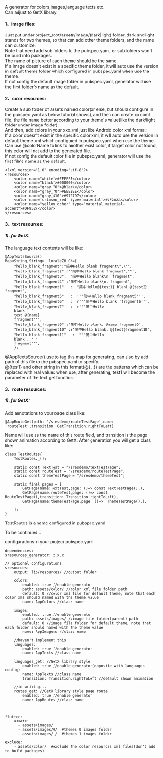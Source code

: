 A generator for colors,images,language texts etc.<br>
Can adjust to GetX library.<br>

#### 1、image files:
Just put under project_root/assets/image/(dark|light) folder, dark and light stands for two themes, so that can add other theme folders, and the name can customize.<br>
Note that need add sub folders to the pubspec.yaml, or sub folders won't be build into packages.<br>
The name of picture of each theme should be the same.<br>
If a image doesn't exist in a specific theme folder, it will auto use the version in default theme folder which configured in pubspec.yaml when use the theme.<br>
If not config the default image folder in pubspec.yaml, generator will use the first folder's name as the default.<br>

#### 2、color resources:
Create a sub folder of assets named color(or else, but should configure in the pubspec.yaml as below tutorial shows), and then can create xxx.xml file, the file name better according to your theme's value(like the dark/light folder under image folder).<br>
And then, add colors in your xxx.xml just like Android color xml format:<br>
If a color doesn't exist in the specific color xml, it will auto use the version in default theme xml which configured in pubspec.yaml when use the theme.<br>
Can use @colorName to link to another exist color, if target color not found, this color will not add to the generated file.<br>
If not config the default color file in pubspec.yaml, generator will use the first file's name as the default.<br>

    <?xml version="1.0" encoding="utf-8"?>
    <resources>
        <color name="white">#FFFFFF</color>
        <color name="black">#000000</color>
        <color name="gray_70">@black</color>
        <color name="gray_70">#EEEEEE</color>
        <color name="gray_410">#979797</color>
        <color name="crimson_red" type="material">#CF2A2A</color>
        <color name="yellow_ocher" type="material material-accent">#DF9527</color>
    </resources>


#### 3、text resources:
##### 1). for GetX:
The language text contents will be like:<br>

    @AppTextsSource()
    Map<String,String>  localeZH_CN={
        "hello_blank_fragment":"简中Hello blank fragment\",\"",
        "hello_blank_fragment2":r'"简中Hello blank fragment",""',
        "hello_blank_fragment3":  "简中Hello blank\n, fragment",
        "hello_blank_fragment4" :'简中Hello blank\n, fragment',
        "hello_blank_fragment1"   :  "简中Hello@{test1} blank @{test2} fragment",
        "hello_blank_fragment5"   :  '''简中Hello blank fragment5''',
        "hello_blank_fragment6"   :  r'''简中Hello blank 'fragment6''',
        "hello_blank_fragment7"   :  r'''简中Hello
        blank ' "
        test @{name}
        f'ragment''',
        "hello_blank_fragment9" :'简中Hello blank, @name fragment9',
        "hello_blank_fragment10" :r'简中Hello blank, @{test}fragment10',
        "hello_blank_fragment11"   :  """简中Hello
        blank ; ' "
        fragment""",
        };


@AppTextsSource() use to tag this map for generating, can also by add path of this file to the pubspec.yaml to specify.<br>
@{test1} and other string in this format(@{...}) are the patterns which can be replaced with real values when use, after generating, test1 will become the parameter of the text get function.<br>


#### 3、route resources:
##### 1). for GetX:
Add annotations to your page class like:

    @AppRouteGet(path: '/sresdemo/routeTestPage',name: 'routeTest',transition: GetTransition.rightToLeft)

Name will use as the name of this route field, and transition is the page shown animation according to GetX.
After generation you will get a class like:

    class TestRoutes{
        TestRoutes._();

        static const TextTest = "/sresdemo/textTestPage";
        static const routeTest = "/sresdemo/routeTestPage";
        static const themeTestPage = "/sresdemo/themeTest";

        static final pages = [
            GetPage(name:TextTest,page: ()=> const TextTestPage(),),
            GetPage(name:routeTest,page: ()=> const RouteTestPage(),transition: Transition.rightToLeft),
            GetPage(name:themeTestPage,page: ()=>  ThemeTestPage(),),

        ];
    }

TestRoutes is a name configured in pubspec.yaml

To be continued...<br>

configurations in your project pubspec.yaml<br>

    dependencies:
    sresources_generator: x.x.x

    // optional configurations
    sresources:
        output: lib/resources/ //output folder
        
        colors:
            enabled: true //enable generator
            path: assets/color/ //color xml file folder path
            default: 0 //color xml file for default theme, note that each color xml should named with the theme value
            name: AppColors //class name
    
        images:
            enabled: true //enable generator
            path: assets/images/ //image file folder(parent) path
            default: 0 //image file folder for default theme, note that each folder should named with the theme value
            name: AppImagess //class name

        //haven't implement this
        languages:
            enabled: true //enable generator
            name: AppTexts //class name
            
        languages_get: //GetX library style
            enabled: true //enable generator(opposite with languages config)
            name: AppTexts //class name
            transition: Transition.rightToLeft //default shown animation

        //in writing...
        routes_get: //GetX library style page route
            enabled: true //enable generator
            name: AppRoutes //class name
            


    flutter:
        assets:
          - assets/images/
          - assets/images/0/  #themes 0 images folder
          - assets/images/1/  #themes 1 images folder

    exclude:
        - assets/color/  #exclude the color resources xml files(don't add to build packages)